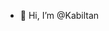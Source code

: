 - 👋 Hi, I’m @Kabiltan

<!---
Kabiltan/Kabiltan is a ✨ special ✨ repository because its `README.md` (this file) appears on your GitHub profile.
You can click the Preview link to take a look at your changes.
--->
